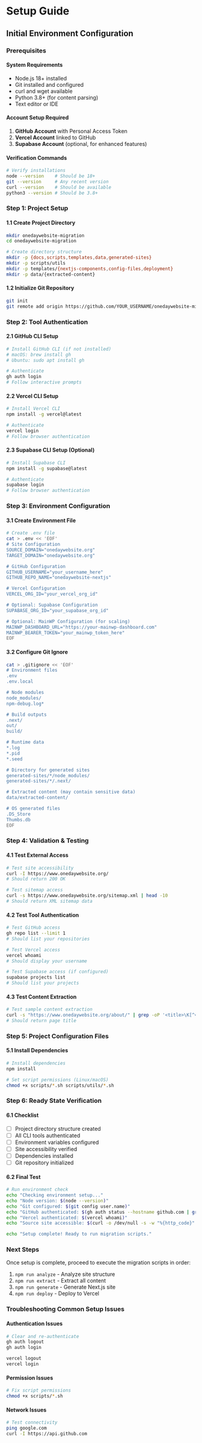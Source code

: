 # Setup Guide
## Initial Environment Configuration

### Prerequisites

#### System Requirements
- Node.js 18+ installed
- Git installed and configured
- curl and wget available
- Python 3.8+ (for content parsing)
- Text editor or IDE

#### Account Setup Required
1. **GitHub Account** with Personal Access Token
2. **Vercel Account** linked to GitHub
3. **Supabase Account** (optional, for enhanced features)

#### Verification Commands
```bash
# Verify installations
node --version    # Should be 18+
git --version     # Any recent version
curl --version    # Should be available
python3 --version # Should be 3.8+
```

### Step 1: Project Setup

#### 1.1 Create Project Directory
```bash
mkdir onedaywebsite-migration
cd onedaywebsite-migration

# Create directory structure
mkdir -p {docs,scripts,templates,data,generated-sites}
mkdir -p scripts/utils
mkdir -p templates/{nextjs-components,config-files,deployment}
mkdir -p data/{extracted-content}
```

#### 1.2 Initialize Git Repository
```bash
git init
git remote add origin https://github.com/YOUR_USERNAME/onedaywebsite-migration.git
```

### Step 2: Tool Authentication

#### 2.1 GitHub CLI Setup
```bash
# Install GitHub CLI (if not installed)
# macOS: brew install gh
# Ubuntu: sudo apt install gh

# Authenticate
gh auth login
# Follow interactive prompts
```

#### 2.2 Vercel CLI Setup
```bash
# Install Vercel CLI
npm install -g vercel@latest

# Authenticate
vercel login
# Follow browser authentication
```

#### 2.3 Supabase CLI Setup (Optional)
```bash
# Install Supabase CLI
npm install -g supabase@latest

# Authenticate
supabase login
# Follow browser authentication
```

### Step 3: Environment Configuration

#### 3.1 Create Environment File
```bash
# Create .env file
cat > .env << 'EOF'
# Site Configuration
SOURCE_DOMAIN="onedaywebsite.org"
TARGET_DOMAIN="onedaywebsite.org"

# GitHub Configuration
GITHUB_USERNAME="your_username_here"
GITHUB_REPO_NAME="onedaywebsite-nextjs"

# Vercel Configuration
VERCEL_ORG_ID="your_vercel_org_id"

# Optional: Supabase Configuration
SUPABASE_ORG_ID="your_supabase_org_id"

# Optional: MainWP Configuration (for scaling)
MAINWP_DASHBOARD_URL="https://your-mainwp-dashboard.com"
MAINWP_BEARER_TOKEN="your_mainwp_token_here"
EOF
```

#### 3.2 Configure Git Ignore
```bash
cat > .gitignore << 'EOF'
# Environment files
.env
.env.local

# Node modules
node_modules/
npm-debug.log*

# Build outputs
.next/
out/
build/

# Runtime data
*.log
*.pid
*.seed

# Directory for generated sites
generated-sites/*/node_modules/
generated-sites/*/.next/

# Extracted content (may contain sensitive data)
data/extracted-content/

# OS generated files
.DS_Store
Thumbs.db
EOF
```

### Step 4: Validation & Testing

#### 4.1 Test External Access
```bash
# Test site accessibility
curl -I https://www.onedaywebsite.org/
# Should return 200 OK

# Test sitemap access
curl -s https://www.onedaywebsite.org/sitemap.xml | head -10
# Should return XML sitemap data
```

#### 4.2 Test Tool Authentication
```bash
# Test GitHub access
gh repo list --limit 1
# Should list your repositories

# Test Vercel access
vercel whoami
# Should display your username

# Test Supabase access (if configured)
supabase projects list
# Should list your projects
```

#### 4.3 Test Content Extraction
```bash
# Test sample content extraction
curl -s "https://www.onedaywebsite.org/about/" | grep -oP '<title>\K[^<]*'
# Should return page title
```

### Step 5: Project Configuration Files

#### 5.1 Install Dependencies
```bash
# Install dependencies
npm install

# Set script permissions (Linux/macOS)
chmod +x scripts/*.sh scripts/utils/*.sh
```

### Step 6: Ready State Verification

#### 6.1 Checklist
- [ ] Project directory structure created
- [ ] All CLI tools authenticated
- [ ] Environment variables configured  
- [ ] Site accessibility verified
- [ ] Dependencies installed
- [ ] Git repository initialized

#### 6.2 Final Test
```bash
# Run environment check
echo "Checking environment setup..."
echo "Node version: $(node --version)"
echo "Git configured: $(git config user.name)"
echo "GitHub authenticated: $(gh auth status --hostname github.com | grep Logged)"
echo "Vercel authenticated: $(vercel whoami)"
echo "Source site accessible: $(curl -o /dev/null -s -w "%{http_code}" https://www.onedaywebsite.org/)"

echo "Setup complete! Ready to run migration scripts."
```

### Next Steps
Once setup is complete, proceed to execute the migration scripts in order:
1. `npm run analyze` - Analyze site structure
2. `npm run extract` - Extract all content  
3. `npm run generate` - Generate Next.js site
4. `npm run deploy` - Deploy to Vercel

### Troubleshooting Common Setup Issues

#### Authentication Issues
```bash
# Clear and re-authenticate
gh auth logout
gh auth login

vercel logout
vercel login
```

#### Permission Issues
```bash
# Fix script permissions
chmod +x scripts/*.sh
```

#### Network Issues
```bash
# Test connectivity
ping google.com
curl -I https://api.github.com
```